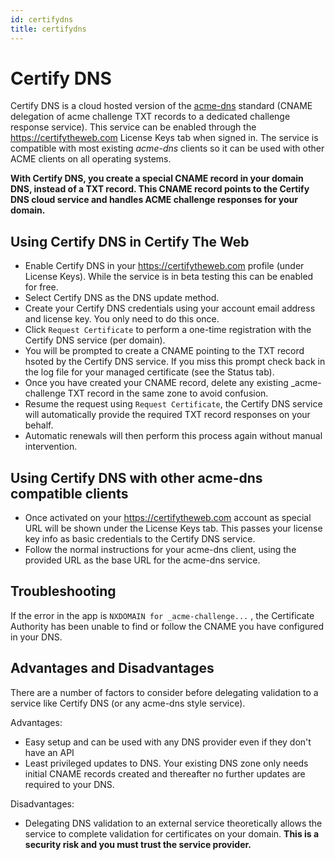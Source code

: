 ```yaml
---
id: certifydns
title: certifydns
---
```


# Certify DNS
Certify DNS is a cloud hosted version of the [acme-dns](https://github.com/joohoi/acme-dns) standard (CNAME delegation of acme challenge TXT records to a dedicated challenge response service). This service can be enabled through the https://certifytheweb.com License Keys tab when signed in. The service is compatible with most existing *acme-dns* clients so it can be used with other ACME clients on all operating systems.

**With Certify DNS, you create a special CNAME record in your domain DNS, instead of a TXT record. This CNAME record points to the Certify DNS cloud service and handles ACME challenge responses for your domain.**

## Using Certify DNS in Certify The Web

- Enable Certify DNS in your https://certifytheweb.com profile (under License Keys). While the service is in beta testing this can be enabled for free.
- Select Certify DNS as the DNS update method.
- Create your Certify DNS credentials using your account email address and license key. You only need to do this once.
- Click `Request Certificate` to perform a one-time registration with the Certify DNS service (per domain).
- You will be prompted to create a CNAME pointing to the TXT record hsoted by the Certify DNS service. If you miss this prompt check back in the log file for your managed certificate (see the Status tab).
- Once you have created your CNAME record, delete any existing _acme-challenge TXT record in the same zone to avoid confusion.
- Resume the request using `Request Certificate`, the Certify DNS service will automatically provide the required TXT record responses on your behalf.
- Automatic renewals will then perform this process again without manual intervention.

## Using Certify DNS with other acme-dns compatible clients
- Once activated on your https://certifytheweb.com account as special URL will be shown under the License Keys tab. This passes your license key info as basic credentials to the Certify DNS service.
- Follow the normal instructions for your acme-dns client, using the provided URL as the base URL for the acme-dns service.
## Troubleshooting

If the error in the app is `NXDOMAIN for _acme-challenge...` , the Certificate Authority has been unable to find or follow the CNAME you have configured in your DNS.

## Advantages and Disadvantages
There are a number of factors to consider before delegating validation to a service like Certify DNS (or any acme-dns style service).

Advantages:
- Easy setup and can be used with any DNS provider even if they don't have an API
- Least privileged updates to DNS. Your existing DNS zone only needs initial CNAME records created and thereafter no further updates are required to your DNS.

Disadvantages:
- Delegating DNS validation to an external service theoretically allows the service to complete validation for certificates on your domain. **This is a security risk and you must trust the service provider.**